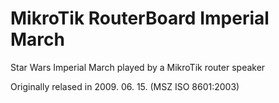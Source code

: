 # MikroTik RouterBoard Imperial March
Star Wars Imperial March played by a MikroTik router speaker

Originally relased in 2009. 06. 15. (MSZ ISO 8601:2003)
